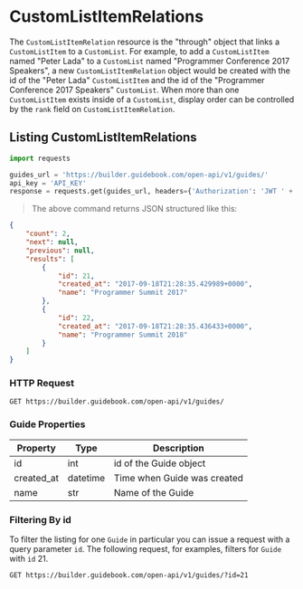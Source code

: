 # CustomListItemRelations

The `CustomListItemRelation` resource is the "through" object that links a `CustomListItem` to a `CustomList`. For example, to add a `CustomListItem` named "Peter Lada" to a `CustomList` named "Programmer Conference 2017 Speakers", a new `CustomListItemRelation` object would be created with the id of the "Peter Lada" `CustomListItem` and the id of the "Programmer Conference 2017 Speakers" `CustomList`. When more than one `CustomListItem` exists inside of a `CustomList`, display order can be controlled by the `rank` field on `CustomListItemRelation`.

## Listing CustomListItemRelations

```python
import requests

guides_url = 'https://builder.guidebook.com/open-api/v1/guides/'
api_key = 'API_KEY'
response = requests.get(guides_url, headers={'Authorization': 'JWT ' + api_key}).json()
```

> The above command returns JSON structured like this:

```json
{
	"count": 2,
	"next": null,
	"previous": null,
	"results": [
		{
			"id": 21,
			"created_at": "2017-09-18T21:28:35.429989+0000",
			"name": "Programmer Summit 2017"
		},
		{
			"id": 22,
			"created_at": "2017-09-18T21:28:35.436433+0000",
			"name": "Programmer Summit 2018"
		}
	]
}
```

### HTTP Request

`GET https://builder.guidebook.com/open-api/v1/guides/`

### Guide Properties

Property       | Type        | Description
---------      | --------    | --------    
id             | int         | id of the Guide object
created_at     | datetime    | Time when Guide was created          
name           | str         | Name of the Guide

### Filtering By id

To filter the listing for one `Guide` in particular you can issue a request with a query parameter `id`. The following request, for examples, filters for `Guide` with `id` 21.

`GET https://builder.guidebook.com/open-api/v1/guides/?id=21`

